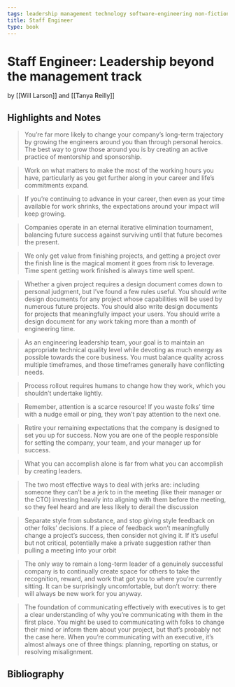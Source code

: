 ```yaml
---
tags: leadership management technology software-engineering non-fiction software career engineering
title: Staff Engineer
type: book
---
```


# Staff Engineer: Leadership beyond the management track
by [[Will Larson]] and [[Tanya Reilly]]

## Highlights and Notes
> You’re far more likely to change your company’s long-term trajectory by growing the engineers around you than through personal heroics. The best way to grow those around you is by creating an active practice of mentorship and sponsorship.

> Work on what matters to make the most of the working hours you have, particularly as you get further along in your career and life’s commitments expand.

> If you’re continuing to advance in your career, then even as your time available for work shrinks, the expectations around your impact will keep growing.

> Companies operate in an eternal iterative elimination tournament, balancing future success against surviving until that future becomes the present.

> We only get value from finishing projects, and getting a project over the finish line is the magical moment it goes from risk to leverage. Time spent getting work finished is always time well spent.

> Whether a given project requires a design document comes down to personal judgment, but I’ve found a few rules useful. You should write design documents for any project whose capabilities will be used by numerous future projects. You should also write design documents for projects that meaningfully impact your users. You should write a design document for any work taking more than a month of engineering time.

> As an engineering leadership team, your goal is to maintain an appropriate technical quality level while devoting as much energy as possible towards the core business. You must balance quality across multiple timeframes, and those timeframes generally have conflicting needs.

> Process rollout requires humans to change how they work, which you shouldn’t undertake lightly.

> Remember, attention is a scarce resource! If you waste folks’ time with a nudge email or ping, they won’t pay attention to the next one.

> Retire your remaining expectations that the company is designed to set you up for success. Now you are one of the people responsible for setting the company, your team, and your manager up for success.

> What you can accomplish alone is far from what you can accomplish by creating leaders.

> The two most effective ways to deal with jerks are: including someone they can’t be a jerk to in the meeting (like their manager or the CTO) investing heavily into aligning with them before the meeting, so they feel heard and are less likely to derail the discussion

> Separate style from substance, and stop giving style feedback on other folks’ decisions. If a piece of feedback won’t meaningfully change a project’s success, then consider not giving it. If it’s useful but not critical, potentially make a private suggestion rather than pulling a meeting into your orbit

> The only way to remain a long-term leader of a genuinely successful company is to continually create space for others to take the recognition, reward, and work that got you to where you’re currently sitting. It can be surprisingly uncomfortable, but don’t worry: there will always be new work for you anyway.

> The foundation of communicating effectively with executives is to get a clear understanding of why you’re communicating with them in the first place. You might be used to communicating with folks to change their mind or inform them about your project, but that’s probably not the case here. When you’re communicating with an executive, it’s almost always one of three things: planning, reporting on status, or resolving misalignment.


## Bibliography